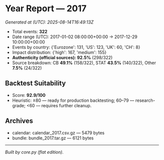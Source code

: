 # Year Report — 2017

_Generated at (UTC): 2025-08-14T16:49:13Z_

- Total events: **322**
- Date range (UTC): 2017-01-02 08:00:00+00:00 → 2017-12-29 10:00:00+00:00
- Events by country: {'Eurozone': 131, 'US': 123, 'UK': 60, 'CH': 8}
- Impact distribution: {'high': 167, 'medium': 155}
- **Authenticity (official sources): 92.5%** (298/322)
- Source breakdown: CB **49.1%** (158/322), STAT **43.5%** (140/322), Other **7.5%** (24/322)

## Backtest Suitability
- Score: **92.9/100**
- Heuristic: ≥80 — ready for production backtesting; 60–79 — research-grade; <60 — requires further cleanup.

## Archives
- calendar: calendar_2017.csv.gz — 5479 bytes
- bundle: bundle_2017.tar.gz — 6121 bytes

---
*Built by core.py (flat edition).*
